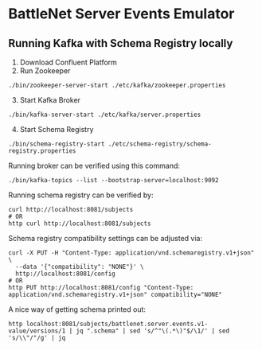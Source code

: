 # BattleNet Server Events Emulator

## Running Kafka with Schema Registry locally

1. Download Confluent Platform
2. Run Zookeeper
```shell
./bin/zookeeper-server-start ./etc/kafka/zookeeper.properties
```
3. Start Kafka Broker
```shell
./bin/kafka-server-start ./etc/kafka/server.properties
```
4. Start Schema Registry
```shell
./bin/schema-registry-start ./etc/schema-registry/schema-registry.properties
```

Running broker can be verified using this command:
```shell
./bin/kafka-topics --list --bootstrap-server=localhost:9092
```

Running schema registry can be verified by:
```shell
curl http://localhost:8081/subjects
# OR
http curl http://localhost:8081/subjects
```

Schema registry compatibility settings can be adjusted via:
```shell
curl -X PUT -H "Content-Type: application/vnd.schemaregistry.v1+json" \
  --data '{"compatibility": "NONE"}' \
  http://localhost:8081/config
# OR
http PUT http://localhost:8081/config "Content-Type: application/vnd.schemaregistry.v1+json" compatibility="NONE" 
```

A nice way of getting schema printed out:
```shell
http localhost:8081/subjects/battlenet.server.events.v1-value/versions/1 | jq ".schema" | sed 's/^"\(.*\)"$/\1/' | sed 's/\\"/"/g' | jq
```
